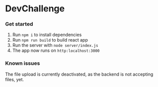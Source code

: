 # DevChallenge

### Get started
1.  Run `npm i` to install dependencies
2.  Run `npm run build` to build react app
3.  Run the server with `node server/index.js`
4. The app now runs on `http:localhost:3000`

### Known issues
The file upload is currently deactivated, as the backend is not accepting files, yet.

